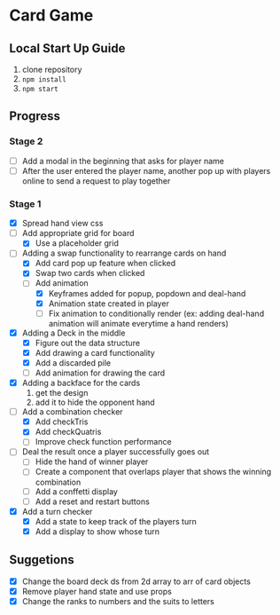# Card Game

## Local Start Up Guide

1. clone repository
2. `npm install`
3. `npm start`

## Progress

### Stage 2

- [ ] Add a modal in the beginning that asks for player name
- [ ] After the user entered the player name, another pop up with players online to send a request to play together

### Stage 1

- [x] Spread hand view css
- [ ] Add appropriate grid for board
  - [x] Use a placeholder grid
- [ ] Adding a swap functionality to rearrange cards on hand  
  - [x] Add card pop up feature when clicked
  - [x] Swap two cards when clicked
  - [ ] Add animation
    - [x] Keyframes added for popup, popdown and deal-hand
    - [x] Animation state created in player
    - [ ] Fix animation to conditionally render (ex: adding deal-hand animation will animate everytime a hand renders)
- [x] Adding a Deck in the middle
  - [x] Figure out the data structure
  - [x] Add drawing a card functionality
  - [x] Add a discarded pile
  - [ ] Add animation for drawing the card
- [x] Adding a backface for the cards  
  1. get the design
  2. add it to hide the opponent hand
- [ ] Add a combination checker
  - [x] Add checkTris
  - [x] Add checkQuatris
  - [ ] Improve check function performance
- [ ] Deal the result once a player successfully goes out
  - [ ] Hide the hand of winner player
  - [ ] Create a component that overlaps player that shows the winning combination
  - [ ] Add a conffetti display
  - [ ] Add a reset and restart buttons
- [x] Add a turn checker
  - [x] Add a state to keep track of the players turn
  - [x] Add a display to show whose turn

## Suggetions

- [x] Change the board deck ds from 2d array to arr of card objects
- [x] Remove player hand state and use props
- [x] Change the ranks to numbers and the suits to letters
